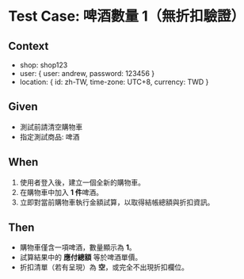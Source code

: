 # Test Case: 啤酒數量 1（無折扣驗證）

## Context

- shop: shop123  
- user: { user: andrew, password: 123456 }  
- location: { id: zh-TW, time-zone: UTC+8, currency: TWD }  

## Given

- 測試前請清空購物車  
- 指定測試商品: 啤酒

## When

1. 使用者登入後，建立一個全新的購物車。  
2. 在購物車中加入 **1 件**啤酒。  
3. 立即對當前購物車執行金額試算，以取得結帳總額與折扣資訊。  

## Then 

- 購物車僅含一項啤酒，數量顯示為 **1**。  
- 試算結果中的 **應付總額** 等於啤酒單價。  
- 折扣清單（若有呈現）為 **空**，或完全不出現折扣欄位。